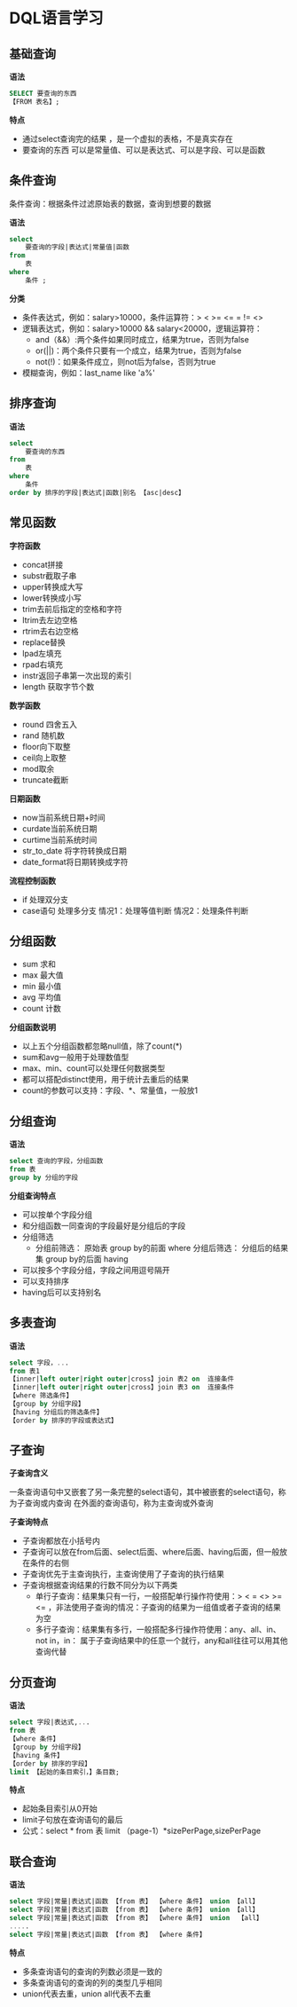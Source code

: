 # DQL语言学习

## 基础查询

**语法**

```sql
SELECT 要查询的东西
【FROM 表名】;
```

**特点**

- 通过select查询完的结果 ，是一个虚拟的表格，不是真实存在
- 要查询的东西 可以是常量值、可以是表达式、可以是字段、可以是函数

## 条件查询

条件查询：根据条件过滤原始表的数据，查询到想要的数据

**语法**

```sql
select 
	要查询的字段|表达式|常量值|函数
from 
	表
where 
	条件 ;
```

**分类**

- 条件表达式，例如：salary>10000，条件运算符：> < >= <= = != <>
- 逻辑表达式，例如：salary>10000 && salary<20000，逻辑运算符：
  - and（&&）:两个条件如果同时成立，结果为true，否则为false
  - or(||)：两个条件只要有一个成立，结果为true，否则为false
  - not(!)：如果条件成立，则not后为false，否则为true
- 模糊查询，例如：last_name like 'a%'

## 排序查询

**语法**

```sql
select
	要查询的东西
from
	表
where 
	条件
order by 排序的字段|表达式|函数|别名 【asc|desc】
```

## 常见函数

**字符函数**

- concat拼接
- substr截取子串
- upper转换成大写
- lower转换成小写
- trim去前后指定的空格和字符
- ltrim去左边空格
- rtrim去右边空格
- replace替换
- lpad左填充
- rpad右填充
- instr返回子串第一次出现的索引
- length 获取字节个数

**数学函数**

- round 四舍五入
- rand 随机数
- floor向下取整
- ceil向上取整
- mod取余
- truncate截断

**日期函数**

- now当前系统日期+时间
- curdate当前系统日期
- curtime当前系统时间
- str_to_date 将字符转换成日期
- date_format将日期转换成字符

**流程控制函数**

- if 处理双分支
- case语句 处理多分支
  情况1：处理等值判断
  		情况2：处理条件判断

## 分组函数

- sum 求和
- max 最大值
- min 最小值
- avg 平均值
- count 计数

**分组函数说明**

- 以上五个分组函数都忽略null值，除了count(*)
- sum和avg一般用于处理数值型
- max、min、count可以处理任何数据类型
- 都可以搭配distinct使用，用于统计去重后的结果
- count的参数可以支持：字段、*、常量值，一般放1

## 分组查询

**语法**

```sql
select 查询的字段，分组函数
from 表
group by 分组的字段
```

**分组查询特点**

- 可以按单个字段分组
- 和分组函数一同查询的字段最好是分组后的字段
- 分组筛选
  - 分组前筛选：	原始表		group by的前面		where
    分组后筛选：	分组后的结果集	group by的后面		having
- 可以按多个字段分组，字段之间用逗号隔开
- 可以支持排序
- having后可以支持别名

## 多表查询

**语法**

```sql
select 字段，...
from 表1
【inner|left outer|right outer|cross】join 表2 on  连接条件
【inner|left outer|right outer|cross】join 表3 on  连接条件
【where 筛选条件】
【group by 分组字段】
【having 分组后的筛选条件】
【order by 排序的字段或表达式】
```

## 子查询

**子查询含义**

一条查询语句中又嵌套了另一条完整的select语句，其中被嵌套的select语句，称为子查询或内查询
在外面的查询语句，称为主查询或外查询

**子查询特点**

- 子查询都放在小括号内
- 子查询可以放在from后面、select后面、where后面、having后面，但一般放在条件的右侧
- 子查询优先于主查询执行，主查询使用了子查询的执行结果
- 子查询根据查询结果的行数不同分为以下两类
  - 单行子查询：结果集只有一行，一般搭配单行操作符使用：> < = <> >= <= ，非法使用子查询的情况：子查询的结果为一组值或者子查询的结果为空
  - 多行子查询：结果集有多行，一般搭配多行操作符使用：any、all、in、not in，in： 属于子查询结果中的任意一个就行，any和all往往可以用其他查询代替

## 分页查询

**语法**

```sql
select 字段|表达式,...
from 表
【where 条件】
【group by 分组字段】
【having 条件】
【order by 排序的字段】
limit 【起始的条目索引，】条目数;
```

**特点**

- 起始条目索引从0开始
- limit子句放在查询语句的最后
- 公式：select * from  表 limit （page-1）*sizePerPage,sizePerPage

## 联合查询

**语法**

```sql
select 字段|常量|表达式|函数 【from 表】 【where 条件】 union 【all】
select 字段|常量|表达式|函数 【from 表】 【where 条件】 union 【all】
select 字段|常量|表达式|函数 【from 表】 【where 条件】 union  【all】
.....
select 字段|常量|表达式|函数 【from 表】 【where 条件】
```

**特点**

- 多条查询语句的查询的列数必须是一致的
- 多条查询语句的查询的列的类型几乎相同
- union代表去重，union all代表不去重